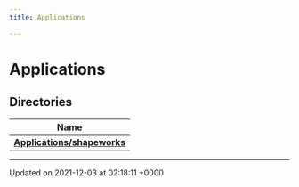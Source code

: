 ```yaml
---
title: Applications

---
```


# Applications



## Directories

| Name           |
| -------------- |
| **[Applications/shapeworks](../Files/dir_486a45e6ebc11931a27093b877e14af3.md#dir-applications/shapeworks)**  |






-------------------------------

Updated on 2021-12-03 at 02:18:11 +0000
